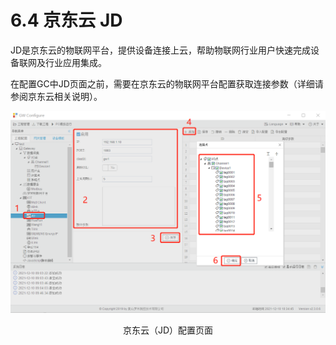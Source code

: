 # 6.4 京东云 JD

JD是京东云的物联网平台，提供设备连接上云，帮助物联网行业用户快速完成设备联网及行业应用集成。

在配置GC中JD页面之前，需要在京东云的物联网平台配置获取连接参数（详细请参阅京东云相关说明）。

![京东云（JD）](assets/京东云（JD）.png)

<center>京东云（JD）配置页面</center>

